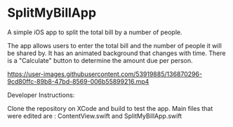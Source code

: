# SplitMyBillApp
A simple iOS app to split the total bill by a number of people. 

The app allows users to enter the total bill and the number of people it will be shared by.
It has an animated background that changes with time. There is a "Calculate" button to determine the amount due per person.


https://user-images.githubusercontent.com/53919885/136870296-9cd80ffc-89b8-47bd-8569-006b55899216.mp4



Developer Instructions:

Clone the repository on XCode and build to test the app. Main files that were edited are : ContentView.swift and SplitMyBillApp.swift
